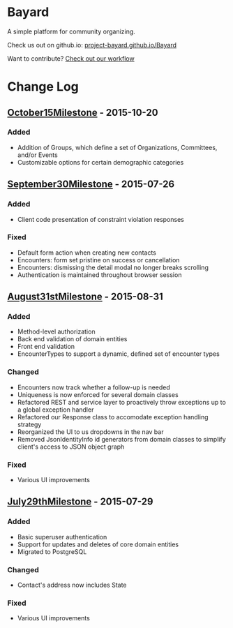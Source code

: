 # Bayard

A simple platform for community organizing.

Check us out on github.io: [project-bayard.github.io/Bayard]

Want to contribute? [Check out our workflow]

# Change Log

## [October15Milestone] - 2015-10-20
### Added
- Addition of Groups, which define a set of Organizations, Committees, and/or Events
- Customizable options for certain demographic categories


## [September30Milestone] - 2015-07-26
### Added
- Client code presentation of constraint violation responses

### Fixed
- Default form action when creating new contacts
- Encounters: form set pristine on success or cancellation
- Encounters: dismissing the detail modal no longer breaks scrolling
- Authentication is maintained throughout browser session

## [August31stMilestone] - 2015-08-31
### Added
- Method-level authorization
- Back end validation of domain entities
- Front end validation
- EncounterTypes to support a dynamic, defined set of encounter types

### Changed
- Encounters now track whether a follow-up is needed
- Uniqueness is now enforced for several domain classes
- Refactored REST and service layer to proactively throw exceptions up to a global exception handler
- Refactored our Response class to accomodate exception handling strategy
- Reorganized the UI to us dropdowns in the nav bar
- Removed JsonIdentityInfo id generators from domain classes to simplify client's access to JSON object graph

### Fixed
- Various UI improvements

## [July29thMilestone] - 2015-07-29
### Added
- Basic superuser authentication
- Support for updates and deletes of core domain entities
- Migrated to PostgreSQL

### Changed
- Contact's address now includes State

### Fixed
- Various UI improvements

[Check out our workflow]: https://github.com/project-bayard/Bayard/blob/master/workflow.md

[project-bayard.github.io/Bayard]: http://project-bayard.github.io/Bayard/

[October15Milestone]: https://github.com/project-bayard/Bayard/compare/July29th2015Milestone...project-bayard:October15Milestone

[July29thMilestone]: https://github.com/ScottKimball/SMWC/compare/July8th2015Milestone...July29th2015Milestone

[August31stMilestone]: https://github.com/ScottKimball/SMWC/compare/July29th2015Milestone...August31Milestone

[September30Milestone]: https://github.com/ScottKimball/SMWC/compare/August31Milestone...September30Milestone